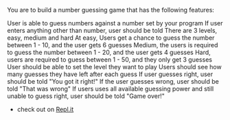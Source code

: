 You are to build a number guessing game that has the following features:

 

User is able to guess numbers against a number set by your program
If user enters anything other than number, user should be told
There are 3 levels, easy, medium and hard
At easy, Users get a chance to guess the number between 1 - 10, and the user gets 6 guesses
Medium, the users is required to guess the number between 1 - 20, and the user gets 4 guesses
Hard, users are required to guess between 1 - 50, and they only get 3 guesses
User should be able to set the level they want to play
Users should see how many guesses they have left after each guess
If user guesses right, user should be told "You got it right!"
If the user guesses wrong, user should be told "That was wrong"
If users uses all available guessing power and still unable to guess right, user should be told "Game over!"
- check out on [Repl.it](https://repl.it/@dyn4casie/BraveUnsungAssignments)